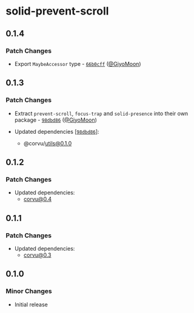 # solid-prevent-scroll

## 0.1.4

### Patch Changes

- Export `MaybeAccessor` type - [`66b0cff`](https://github.com/corvudev/corvu/commit/66b0cffdb21ab99f5aedc3606a9f9144b217c5a6) ([@GiyoMoon](https://github.com/GiyoMoon))

## 0.1.3

### Patch Changes

- Extract `prevent-scroll`, `focus-trap` and `solid-presence` into their own package - [`98dbd86`](https://github.com/corvudev/corvu/commit/98dbd8604fe208bc63fcf34cfc724a264aea70b3) ([@GiyoMoon](https://github.com/GiyoMoon))

- Updated dependencies [[`98dbd86`](https://github.com/corvudev/corvu/commit/98dbd8604fe208bc63fcf34cfc724a264aea70b3)]:
  - @corvu/utils@0.1.0

## 0.1.2

### Patch Changes

- Updated dependencies:
  - corvu@0.4

## 0.1.1

### Patch Changes

- Updated dependencies:
  - corvu@0.3

## 0.1.0

### Minor Changes

- Initial release
